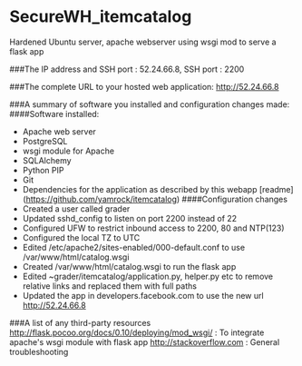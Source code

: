 # SecureWH_itemcatalog
Hardened Ubuntu server, apache webserver using wsgi mod to serve a flask app

###The IP address and SSH port :
52.24.66.8, SSH port : 2200

###The complete URL to your hosted web application:
http://52.24.66.8

###A summary of software you installed and configuration changes made:
####Software installed:
* Apache web server
* PostgreSQL
* wsgi module for Apache
* SQLAlchemy
* Python PIP
* Git
* Dependencies for the application as described by this webapp [readme] (https://github.com/yamrock/itemcatalog)
####Configuration changes
* Created a user called grader
* Updated sshd_config to listen on port 2200 instead of 22
* Configured UFW to restrict inbound access to 2200, 80 and NTP(123)
* Configured the local TZ to UTC
* Edited /etc/apache2/sites-enabled/000-default.conf to use /var/www/html/catalog.wsgi
* Created /var/www/html/catalog.wsgi to run the flask app
* Edited ~grader/itemcatalog/application.py, helper.py etc to remove relative links and replaced them with full paths
* Updated the app in developers.facebook.com to use the new url http://52.24.66.8

###A list of any third-party resources 
http://flask.pocoo.org/docs/0.10/deploying/mod_wsgi/ : To integrate apache's wsgi module with flask app
http://stackoverflow.com : General troubleshooting

